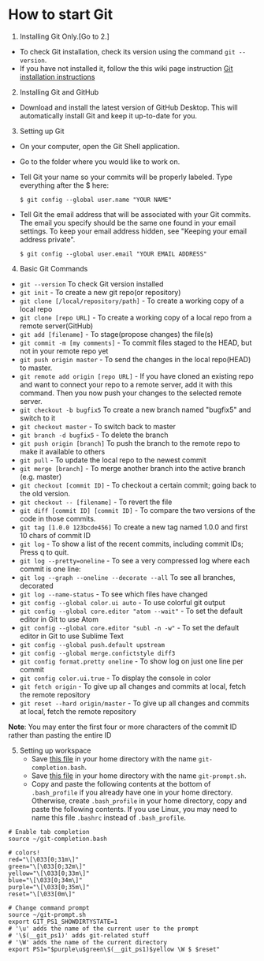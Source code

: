 # How to start Git

1. Installing Git Only.[Go to 2.]
  - To check Git installation, check its version using the command ```git --version```. 
  - If you have not installed it, follow the this wiki page instruction [Git installation instructions](https://www.udacity.com/wiki/ud775/install-git)

2. Installing Git and GitHub 

  - Download and install the latest version of GitHub Desktop. This will automatically install Git and keep it up-to-date for you.
  
3. Setting up Git

  - On your computer, open the Git Shell application.
  - Go to the folder where you would like to work on.
  - Tell Git your name so your commits will be properly labeled. Type everything after the $ here:

    ```$ git config --global user.name "YOUR NAME"```

  - Tell Git the email address that will be associated with your Git commits. The email you specify should be the same one found in your email settings. To keep your email address hidden, see "Keeping your email address private".

    ```$ git config --global user.email "YOUR EMAIL ADDRESS"```
     
4. Basic Git Commands
  - ```git --version``` To check Git version installed
  - ```git init``` - To create a new git repo(or repository)
  - ```git clone [/local/repository/path]``` - To create a working copy of a local repo
  - ```git clone [repo URL]``` - To create a working copy of a local repo from a remote server(GitHub)
  - ```git add [filename]``` - To stage(propose changes) the file(s) 
  - ```git commit -m [my comments]``` - To commit files staged to the HEAD, but not in your remote repo yet 
  - ```git push origin master``` - To send the changes in the local repo(HEAD) to master.
  - ```git remote add origin [repo URL]``` - If you have cloned an existing repo and want to connect your repo to a remote server, add it with this command. Then you now push your changes to the selected remote server.
  - ```git checkout -b bugfix5``` To create a new branch named "bugfix5" and switch to it
  - ```git checkout master``` - To switch back to master
  - ```git branch -d bugfix5``` - To delete the branch
  - ```git push origin [branch]``` To push the branch to the remote repo to make it available to others
  - ```git pull``` - To update the local repo to the newest commit
  - ```git merge [branch]``` - To merge another branch into the active branch (e.g. master)
  - ```git checkout [commit ID]``` - To checkout a certain commit; going back to the old version.
  - ```git checkout -- [filename]```  - To revert the file 
  - ```git diff [commit ID] [commit ID]``` - To compare the two versions of the code in those commits.
  - ```git tag [1.0.0 123bcde456]``` To create a new tag named 1.0.0 and first 10 chars of commit ID
  - ```git log```   - To show a list of the recent commits, including commit IDs; Press q to quit.
  - ```git log --pretty=oneline``` - To see a very compressed log where each commit is one line:
  - ```git log --graph --oneline --decorate --all``` To see all branches, decorated
  - ```git log --name-status``` - To see which files have changed
  - ```git config --global color.ui auto```     - To use colorful git output
  - ```git config --global core.editor "atom --wait"``` - To set the default editor in Git to use Atom
  - ```git config --global core.editor "subl -n -w"``` - To set the default editor in Git to use Sublime Text
  - ```git config --global push.default upstream```
  - ```git config --global merge.confictstyle diff3```
  - ```git config format.pretty oneline``` - To show log on just one line per commit
  - ```git config color.ui.true``` - To display the console in color
  - ```git fetch origin``` - To give up all changes and commits at local, fetch the remote repository
  - ```git reset --hard origin/master``` - To give up all changes and commits at local, fetch the remote repository
  
  **Note**: You may enter the first four or more characters of the commit ID rather than pasting the entire ID

5. Setting up workspace 
   - Save [this file](https://github.com/idebtor/Note123OnGit/blob/master/git-completion.bash) in your home directory with the name ```git-completion.bash```.
   - Save [this file](https://github.com/idebtor/Note123OnGit/blob/master/git-prompt.sh) in your home directory with the name ```git-prompt.sh```.
   - Copy and paste the following contents at the bottom of ```.bash_profile``` if you already have one in your home directory. Otherwise, create ```.bash_profile``` in your home directory, copy and paste the following contents. If you use Linux, you may need to name this file ```.bashrc``` instead of ```.bash_profile```.
  
```   
# Enable tab completion
source ~/git-completion.bash

# colors!
red="\[\033[0;31m\]"
green="\[\033[0;32m\]"
yellow="\[\033[0;33m\]"
blue="\[\033[0;34m\]"
purple="\[\033[0;35m\]"
reset="\[\033[0m\]"

# Change command prompt
source ~/git-prompt.sh
export GIT_PS1_SHOWDIRTYSTATE=1
# '\u' adds the name of the current user to the prompt
# '\$(__git_ps1)' adds git-related stuff
# '\W' adds the name of the current directory
export PS1="$purple\u$green\$(__git_ps1)$yellow \W $ $reset"
```


   
